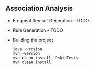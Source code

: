 Association Analysis
--------------------

* Frequent Itemset Generation - TODO

* Rule Generation - TODO

* Building the project
    ``` 
    java -version
    mvn -version
    mvn clean install -DskipTests
    mvn clean install 
    ```
    

